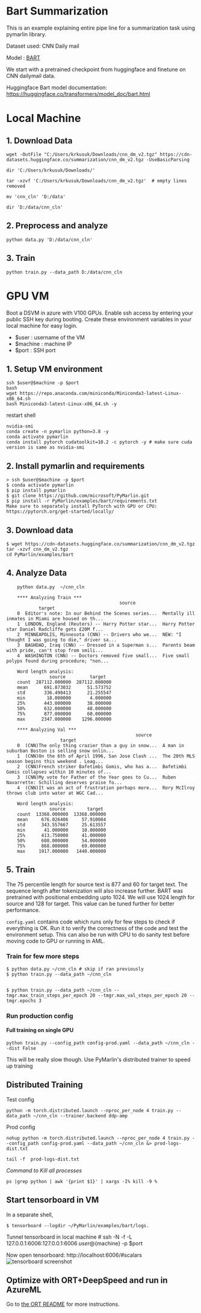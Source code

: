 # Bart Summarization
This is an example explaining entire pipe line for a summarization task using pymarlin library.

Dataset used: CNN Daily mail

Model : [BART](https://arxiv.org/abs/1910.13461)

We start with a pretrained checkpoint from huggingface and finetune on CNN dailymail data. 

Huggingface Bart model documentation: https://huggingface.co/transformers/model_doc/bart.html

# Local Machine
## 1. Download Data


    wget -OutFile "C:/Users/krkusuk/Downloads/cnn_dm_v2.tgz" https://cdn-datasets.huggingface.co/summarization/cnn_dm_v2.tgz -UseBasicParsing

    dir 'C:/Users/krkusuk/Downloads/'

    tar -xzvf 'C:/Users/krkusuk/Downloads/cnn_dm_v2.tgz'  # empty lines removed

    mv 'cnn_cln' 'D:/data'

    dir 'D:/data/cnn_cln'


## 2. Preprocess and analyze

    python data.py 'D:/data/cnn_cln'

## 3. Train

    python train.py --data_path D:/data/cnn_cln

# GPU VM

Boot a DSVM in azure with V100 GPUs. Enable ssh access by entering your public SSH key during booting. 
Create these environment variables in your local machine for easy login.

* $user : username of the VM
* $machine : machine IP
* $port : SSH port

## 1. Setup VM environment

    ssh $user@$machine -p $port
    bash
    wget https://repo.anaconda.com/miniconda/Miniconda3-latest-Linux-x86_64.sh
    bash Miniconda3-latest-Linux-x86_64.sh -y

restart shell

    nvidia-smi
    conda create -n pymarlin python=3.8 -y
    conda activate pymarlin
    conda install pytorch cudatoolkit=10.2 -c pytorch -y # make sure cuda version is same as nvidia-smi

## 2. Install pymarlin and requirements
    > ssh $user@$machine -p $port
    $ conda activate pymarlin
    $ pip install pymarlin
    $ git clone https://github.com/microsoft/PyMarlin.git
    $ pip install -r PyMarlin/examples/bart/requirements.txt
    Make sure to separately install PyTorch with GPU or CPU: https://pytorch.org/get-started/locally/

## 3. Download data
    $ wget https://cdn-datasets.huggingface.co/summarization/cnn_dm_v2.tgz
    tar -xzvf cnn_dm_v2.tgz
    cd PyMarlin/examples/bart

## 4. Analyze Data
        python data.py  ~/cnn_cln
        
        **** Analyzing Train ***
                                              source
                target
        0  Editor's note: In our Behind the Scenes series...  Mentally ill inmates in Miami are housed on th...
        1  LONDON, England (Reuters) -- Harry Potter star...  Harry Potter star Daniel Radcliffe gets £20M f...
        2  MINNEAPOLIS, Minnesota (CNN) -- Drivers who we...  NEW: "I thought I was going to die," driver sa...
        3  BAGHDAD, Iraq (CNN) -- Dressed in a Superman s...  Parents beam with pride, can't stop from smili...
        4  WASHINGTON (CNN) -- Doctors removed five small...  Five small polyps found during procedure; "non...

        Word length analysis:
                    source         target
        count  287112.000000  287112.000000
        mean      691.873032      51.573752
        std       336.498413      21.255547
        min        18.000000       4.000000
        25%       443.000000      38.000000
        50%       632.000000      48.000000
        75%       877.000000      60.000000
        max      2347.000000    1296.000000

        **** Analyzing Val ***
                                                    source
                        target
        0  (CNN)The only thing crazier than a guy in snow...  A man in suburban Boston is selling snow onlin...
        1  (CNN)On the 6th of April 1996, San Jose Clash ...  The 20th MLS season begins this weekend . Leag...
        2  (CNN)French striker Bafetimbi Gomis, who has a...  Bafetimbi Gomis collapses within 10 minutes of...
        3  (CNN)My vote for Father of the Year goes to Cu...  Ruben Navarrette: Schilling deserves praise fo...
        4  (CNN)It was an act of frustration perhaps more...  Rory McIlroy throws club into water at WGC Cad...

        Word length analysis:
                    source        target
        count  13368.000000  13368.000000
        mean     676.026406     57.910084
        std      343.557667     25.613557
        min       41.000000     10.000000
        25%      413.750000     41.000000
        50%      608.000000     54.000000
        75%      868.000000     69.000000
        max     1917.000000   1440.000000


## 5. Train

The 75 percentile length for source text is 877 and 60 for target text. The sequence length after tokenization will also increase further. BART was pretrained with positional embedding upto 1024. We will use 1024 length for source and 128 for target. This value can be tuned further for better performance.

`config.yaml` contains code which runs only for few steps to check if everything is OK. Run it to verify the correctness of the code and test the environment setup. This can also be run with CPU to do sanity test before moving code to GPU or running in AML.

### Train for few more steps
    $ python data.py ~/cnn_cln # skip if ran previously
    $ python train.py --data_path ~/cnn_cln

    
    $ python train.py --data_path ~/cnn_cln --tmgr.max_train_steps_per_epoch 20 --tmgr.max_val_steps_per_epoch 20 --tmgr.epochs 3

### Run production config

#### Full training on single GPU
    python train.py --config_path config-prod.yaml --data_path ~/cnn_cln --dist False

This will be really slow though. Use PyMarlin's distributed trainer to speed up training

## Distributed Training
Test config

    python -m torch.distributed.launch --nproc_per_node 4 train.py --data_path ~/cnn_cln --trainer.backend ddp-amp

Prod config

    nohup python -m torch.distributed.launch --nproc_per_node 4 train.py --config_path config-prod.yaml --data_path ~/cnn_cln &> prod-logs-dist.txt

    tail -f  prod-logs-dist.txt

*Command to Kill all processes*

    ps |grep python | awk '{print $1}' | xargs -I% kill -9 %

## Start tensorboard in VM
In a separate shell,

    $ tensorboard --logdir ~/PyMarlin/examples/bart/logs.

Tunnel tensorboard in local machine
    # ssh -N -f -L 127.0.0.1:6006:127.0.0.1:6006  $user@${machine} -p $port

Now open tensorboard: http://localhost:6006/#scalars
![tensorboard screenshot](images/tensorboard_screenshot_bart.jpg)

## Optimize with ORT+DeepSpeed and run in AzureML
Go to [the ORT README](ORT_README.md) for more instructions.